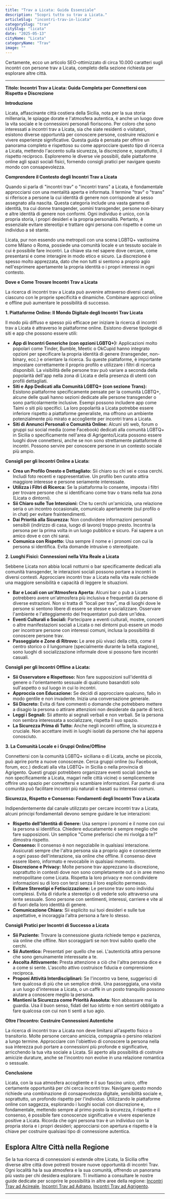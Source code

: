 ```yaml
---
title: "Trav a Licata: Guida Essenziale"
description: "Scopri tutto su trav a Licata."
articleSlug: "incontri-trav-in-licata" 
categorySlug: "trav"
citySlug: "licata"
date: "2025-05-13"
cityName: "Licata"
categoryName: "Trav"
image: ""
---
```


Certamente, ecco un articolo SEO-ottimizzato di circa 10.000 caratteri sugli incontri con persone trav a Licata, completo della sezione richiesta per esplorare altre città.

---

**Titolo: Incontri Trav a Licata: Guida Completa per Connettersi con Rispetto e Discrezione**

**Introduzione**

Licata, affascinante città costiera della Sicilia, nota per la sua storia millenaria, le spiagge dorate e l'atmosfera autentica, è anche un luogo dove la vita sociale e le connessioni personali fioriscono. Per coloro che sono interessati a incontri trav a Licata, sia che siate residenti o visitatori, esistono diverse opportunità per conoscere persone, costruire relazioni e vivere esperienze significative. Questa guida è pensata per offrire un panorama completo e rispettoso su come approcciare questo tipo di ricerca a Licata, mettendo l'accento sulla sicurezza, la discrezione e, soprattutto, il rispetto reciproco. Esploreremo le diverse vie possibili, dalle piattaforme online agli spazi sociali fisici, fornendo consigli pratici per navigare questo mondo con consapevolezza.

**Comprendere il Contesto degli Incontri Trav a Licata**

Quando si parla di "incontri trav" o "incontri trans" a Licata, è fondamentale approcciarsi con una mentalità aperta e informata. Il termine "trav" o "trans" si riferisce a persone la cui identità di genere non corrisponde al sesso assegnato alla nascita. Questa categoria include una vasta gamma di identità, tra cui donne transgender, uomini transgender, persone non-binary e altre identità di genere non conformi. Ogni individuo è unico, con la propria storia, i propri desideri e la propria personalità. Pertanto, è essenziale evitare stereotipi e trattare ogni persona con rispetto e come un individuo a sé stante.

Licata, pur non essendo una metropoli con una scena LGBTQ+ vastissima come Milano o Roma, possiede una comunità locale e un tessuto sociale in cui è possibile fare incontri. La chiave sta nel sapere dove cercare, come presentarsi e come interagire in modo etico e sicuro. La discrezione è spesso molto apprezzata, dato che non tutti si sentono a proprio agio nell'esprimere apertamente la propria identità o i propri interessi in ogni contesto.

**Dove e Come Trovare Incontri Trav a Licata**

La ricerca di incontri trav a Licata può avvenire attraverso diversi canali, ciascuno con le proprie specificità e dinamiche. Combinare approcci online e offline può aumentare le possibilità di successo.

**1. Piattaforme Online: Il Mondo Digitale degli Incontri Trav Licata**

Il modo più diffuso e spesso più efficace per iniziare la ricerca di incontri trav a Licata è attraverso le piattaforme online. Esistono diverse tipologie di siti e app che possono essere utili:

*   **App di Incontri Generiche (con opzioni LGBTQ+):** Applicazioni molto popolari come Tinder, Bumble, Meetic o OkCupid hanno integrato opzioni per specificare la propria identità di genere (transgender, non-binary, ecc.) e orientare la ricerca. Su queste piattaforme, è importante impostare correttamente il proprio profilo e utilizzare i filtri di ricerca disponibili. La visibilità delle persone trav può variare a seconda della popolarità dell'app nella zona di Licata e della presenza di utenti con profili dettagliati.
*   **Siti e App Dedicati alla Comunità LGBTQ+ (con sezione Trans):** Esistono piattaforme specificamente pensate per la comunità LGBTQ+, alcune delle quali hanno sezioni dedicate alle persone transgender o sono particolarmente inclusive. Esempi possono includere app come Taimi o siti più specifici. La loro popolarità a Licata potrebbe essere inferiore rispetto a piattaforme generaliste, ma offrono un ambiente potenzialmente più mirato e accogliente per incontri trans a Licata.
*   **Siti di Annunci Personali o Comunità Online:** Alcuni siti web, forum o gruppi sui social media (come Facebook) dedicati alla comunità LGBTQ+ in Sicilia o specificamente nell'area di Agrigento/Licata possono essere luoghi dove connettersi, anche se non sono strettamente piattaforme di incontri. Possono servire per conoscere persone in un contesto sociale più ampio.

**Consigli per gli Incontri Online a Licata:**

*   **Crea un Profilo Onesto e Dettagliato:** Sii chiaro su chi sei e cosa cerchi. Includi foto recenti e rappresentative. Un profilo ben curato attira maggiore interesse e persone seriamente interessate.
*   **Utilizza i Filtri di Ricerca:** Se la piattaforma lo consente, imposta i filtri per trovare persone che si identificano come trav o trans nella tua zona (Licata o dintorni).
*   **Sii Chiaro sulle Tue Intenzioni:** Che tu cerchi un'amicizia, una relazione seria o un incontro occasionale, comunicalo apertamente (sul profilo o in chat) per evitare fraintendimenti.
*   **Dai Priorità alla Sicurezza:** Non condividere informazioni personali sensibili (indirizzo di casa, luogo di lavoro) troppo presto. Incontra la persona per la prima volta in un luogo pubblico e sicuro. Fai sapere a un amico dove e con chi sarai.
*   **Comunica con Rispetto:** Usa sempre il nome e i pronomi con cui la persona si identifica. Evita domande intrusive o stereotipate.

**2. Luoghi Fisici: Connessioni nella Vita Reale a Licata**

Sebbene Licata non abbia locali notturni o bar specificamente dedicati alla comunità transgender, le interazioni sociali possono portare a incontri in diversi contesti. Approcciare incontri trav a Licata nella vita reale richiede una maggiore sensibilità e capacità di leggere le situazioni.

*   **Bar e Locali con un'Atmosfera Aperta:** Alcuni bar o pub a Licata potrebbero avere un'atmosfera più inclusiva e frequentati da persone di diverse estrazioni. Non si tratta di "locali per trav", ma di luoghi dove le persone si sentono libere di essere se stesse e socializzare. Osservare l'ambiente e l'atteggiamento dei frequentatori può dare un'idea.
*   **Eventi Culturali o Sociali:** Partecipare a eventi culturali, mostre, concerti o altre manifestazioni sociali a Licata o nei dintorni può essere un modo per incontrare persone con interessi comuni, inclusa la possibilità di conoscere persone trav.
*   **Passeggiate e Zone di Ritrovo:** Le aree più vivaci della città, come il centro storico o il lungomare (specialmente durante la bella stagione), sono luoghi di socializzazione informale dove si possono fare incontri casuali.

**Consigli per gli Incontri Offline a Licata:**

*   **Sii Osservatore e Rispettoso:** Non fare supposizioni sull'identità di genere o l'orientamento sessuale di qualcuno basandoti solo sull'aspetto o sul luogo in cui lo incontri.
*   **Approccia con Educazione:** Se decidi di approcciare qualcuno, fallo in modo gentile e non invadente. Inizia una conversazione generale.
*   **Sii Discreto:** Evita di fare commenti o domande che potrebbero mettere a disagio la persona o attirare attenzioni non desiderate da parte di terzi.
*   **Leggi i Segnali:** Sii attento ai segnali verbali e non verbali. Se la persona non sembra interessata a socializzare, rispetta il suo spazio.
*   **La Sicurezza Prima di Tutto:** Anche negli incontri offline, la sicurezza è cruciale. Non accettare inviti in luoghi isolati da persone che hai appena conosciuto.

**3. La Comunità Locale e i Gruppi Online/Offline**

Connettersi con la comunità LGBTQ+ siciliana o di Licata, anche se piccola, può aprire porte a nuove conoscenze. Cerca gruppi online (su Facebook, forum, ecc.) dedicati alla vita LGBTQ+ in Sicilia o nella provincia di Agrigento. Questi gruppi potrebbero organizzare eventi sociali (anche se non specificamente a Licata, magari nelle città vicine) o semplicemente offrire uno spazio per connettersi e scambiare informazioni. Far parte di una comunità può facilitare incontri più naturali e basati su interessi comuni.

**Sicurezza, Rispetto e Consenso: Fondamenti degli Incontri Trav a Licata**

Indipendentemente dal canale utilizzato per cercare incontri trav a Licata, alcuni principi fondamentali devono sempre guidare le tue interazioni:

*   **Rispetto dell'Identità di Genere:** Usa sempre i pronomi e il nome con cui la persona si identifica. Chiedere educatamente è sempre meglio che fare supposizioni. Un semplice "Come preferisci che mi rivolga a te?" dimostra rispetto.
*   **Consenso:** Il consenso è non negoziabile in qualsiasi interazione. Assicurati sempre che l'altra persona sia a proprio agio e consenziente a ogni passo dell'interazione, sia online che offline. Il consenso deve essere libero, informato e revocabile in qualsiasi momento.
*   **Discrezione e Privacy:** Molte persone trav apprezzano la discrezione, soprattutto in contesti dove non sono completamente out o in aree meno metropolitane come Licata. Rispetta la loro privacy e non condividere informazioni su di loro con terzi senza il loro esplicito permesso.
*   **Evitare Stereotipi e Fetiscizzazione:** Le persone trav sono individui complessi. Evita di ridurle a stereotipi o di vederle solo attraverso una lente sessuale. Sono persone con sentimenti, interessi, carriere e vite al di fuori della loro identità di genere.
*   **Comunicazione Chiara:** Sii esplicito sui tuoi desideri e sulle tue aspettative, e incoraggia l'altra persona a fare lo stesso.

**Consigli Pratici per Incontri di Successo a Licata**

*   **Sii Paziente:** Trovare la connessione giusta richiede tempo e pazienza, sia online che offline. Non scoraggiarti se non trovi subito quello che cerchi.
*   **Sii Autentico:** Presentati per quello che sei. L'autenticità attira persone che sono genuinamente interessate a te.
*   **Ascolta Attivamente:** Presta attenzione a ciò che l'altra persona dice e a come si sente. L'ascolto attivo costruisce fiducia e comprensione reciproca.
*   **Proponi Attività Interdisciplinari:** Se l'incontro va bene, suggerisci di fare qualcosa di più che un semplice drink. Una passeggiata, una visita a un luogo d'interesse a Licata, o un caffè in un posto tranquillo possono aiutare a conoscere meglio la persona.
*   **Mantieni la Sicurezza come Priorità Assoluta:** Non abbassare mai la guardia. Usa il buon senso, fidati del tuo istinto e non sentirti obbligato a fare qualcosa con cui non ti senti a tuo agio.

**Oltre l'Incontro: Costruire Connessioni Autentiche**

La ricerca di incontri trav a Licata non deve limitarsi all'aspetto fisico o transitorio. Molte persone cercano amicizia, compagnia o persino relazioni a lungo termine. Approcciare con l'obiettivo di conoscere la persona nella sua interezza può portare a connessioni più profonde e significative, arricchendo la tua vita sociale a Licata. Sii aperto alla possibilità di costruire amicizie durature, anche se l'incontro non evolve in una relazione romantica o sessuale.

**Conclusione**

Licata, con la sua atmosfera accogliente e il suo fascino unico, offre certamente opportunità per chi cerca incontri trav. Navigare questo mondo richiede una combinazione di consapevolezza digitale, sensibilità sociale e, soprattutto, un profondo rispetto per l'individuo. Utilizzando le piattaforme online con saggezza, esplorando i luoghi sociali con discrezione e, fondamentale, mettendo sempre al primo posto la sicurezza, il rispetto e il consenso, è possibile fare conoscenze significative e vivere esperienze positive a Licata. Ricorda che ogni persona trav è un individuo con la propria storia e i propri desideri; approcciarsi con apertura e rispetto è la chiave per costruire qualsiasi tipo di connessione autentica.

## Esplora Altre Città nella Regione

Se la tua ricerca di connessioni si estende oltre Licata, la Sicilia offre diverse altre città dove potresti trovare nuove opportunità di incontri Trav. Ogni località ha la sua atmosfera e la sua comunità, offrendo un panorama più vasto per chi desidera esplorare. Ti invitiamo a consultare le nostre guide dedicate per scoprire le possibilità in altre aree della regione: [Incontri Trav ad Acireale](/acireale/trav/incontri-trav-in-acireale), [Incontri Trav ad Adrano](/adrano/trav/incontri-trav-in-adrano), [Incontri Trav ad Agrigento](/agrigento/trav/incontri-trav-in-agrigento).

---
